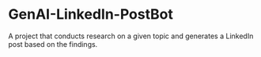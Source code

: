 # GenAI-LinkedIn-PostBot
A project that conducts research on a given topic and generates a LinkedIn post based on the findings.
